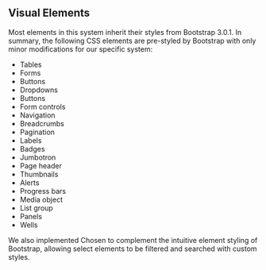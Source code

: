 ## Visual Elements

Most elements in this system inherit their styles from Bootstrap 3.0.1. In summary, the following CSS elements are pre-styled by Bootstrap with only minor modifications for our specific system:

* Tables
* Forms
* Buttons
* Dropdowns
* Buttons
* Form controls
* Navigation
* Breadcrumbs
* Pagination
* Labels
* Badges
* Jumbotron
* Page header
* Thumbnails
* Alerts
* Progress bars
* Media object
* List group
* Panels
* Wells

We also implemented Chosen to complement the intuitive element styling of Bootstrap, allowing select elements to be filtered and searched with custom styles.